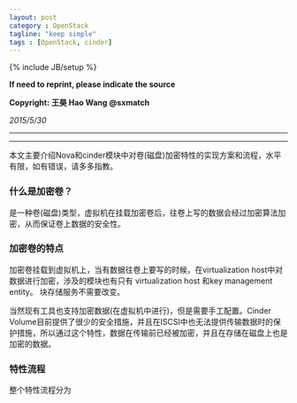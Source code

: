 ```yaml
---
layout: post
category : OpenStack
tagline: "keep simple"
tags : [OpenStack, cinder]
---
```

{% include JB/setup %}

**If need to reprint, please indicate the source**

**Copyright: 王昊 Hao Wang @sxmatch**

*2015/5/30*

-------
---

本文主要介绍Nova和cinder模块中对卷(磁盘)加密特性的实现方案和流程，水平有限，如有错误，请多多指教。

### 什么是加密卷？

是一种卷(磁盘)类型，虚拟机在挂载加密卷后，往卷上写的数据会经过加密算法加密，从而保证卷上数据的安全性。

### 加密卷的特点

加密卷挂载到虚拟机上，当有数据往卷上要写的时候，在virtualization host中对数据进行加密，涉及的模块也有只有
virtualization host 和key management entity。 块存储服务不需要改变。

当然现有工具也支持加密数据(在虚拟机中进行)，但是需要手工配置。Cinder Volume目前提供了很少的安全措施，并且在ISCSI中也无法提供传输数据时的保护措施，所以通过这个特性，数据在传输前已经被加密，并且在存储在磁盘上也是加密的数据。

### 特性流程

整个特性流程分为

